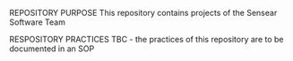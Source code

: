 REPOSITORY PURPOSE
This repository contains projects of the Sensear Software Team

RESPOSITORY PRACTICES
TBC - the practices of this repository are to be documented in an SOP
